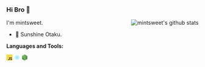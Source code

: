 ### Hi Bro 👋

<img align="right" src="https://github-readme-stats.vercel.app/api?username=mintsweet&show_icons=true&hide_title=true&hide=contribs&include_all_commits=true&theme=graywhite" alt="mintsweet's github stats"/>

I'm mintsweet.

  - 👻  Sunshine Otaku.

**Languages and Tools:**  

<code><img height="16" src="https://raw.githubusercontent.com/github/explore/80688e429a7d4ef2fca1e82350fe8e3517d3494d/topics/javascript/javascript.png"></code>
<code><img height="16" src="https://raw.githubusercontent.com/github/explore/80688e429a7d4ef2fca1e82350fe8e3517d3494d/topics/react/react.png"></code>
<code><img height="16" src="https://raw.githubusercontent.com/github/explore/80688e429a7d4ef2fca1e82350fe8e3517d3494d/topics/nodejs/nodejs.png"></code>
